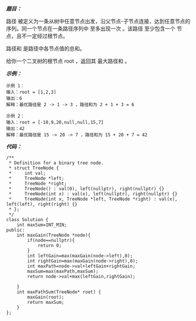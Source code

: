 ***题目：***

路径 被定义为一条从树中任意节点出发，沿父节点-子节点连接，达到任意节点的序列。同一个节点在一条路径序列中 至多出现一次 。该路径 至少包含一个 节点，且不一定经过根节点。

路径和 是路径中各节点值的总和。

给你一个二叉树的根节点 root ，返回其 最大路径和 。

***示例：***
```
示例 1：
输入：root = [1,2,3]
输出：6
解释：最优路径是 2 -> 1 -> 3 ，路径和为 2 + 1 + 3 = 6

示例 2：
输入：root = [-10,9,20,null,null,15,7]
输出：42
解释：最优路径是 15 -> 20 -> 7 ，路径和为 15 + 20 + 7 = 42
```

***代码：***
```
/**
 * Definition for a binary tree node.
 * struct TreeNode {
 *     int val;
 *     TreeNode *left;
 *     TreeNode *right;
 *     TreeNode() : val(0), left(nullptr), right(nullptr) {}
 *     TreeNode(int x) : val(x), left(nullptr), right(nullptr) {}
 *     TreeNode(int x, TreeNode *left, TreeNode *right) : val(x), left(left), right(right) {}
 * };
 */
class Solution {
    int maxSum=INT_MIN;
public:
    int maxGain(TreeNode *node){
        if(node==nullptr){
            return 0;
        }
        int leftGain=max(maxGain(node->left),0);
        int rightGain=max(maxGain(node->right),0);
        int maxPath=node->val+leftGain+rightGain;
        maxSum=max(maxPath,maxSum);
        return node->val+max(leftGain,rightGain);

    }
    int maxPathSum(TreeNode* root) {
        maxGain(root);
        return maxSum;
    }
};
```
